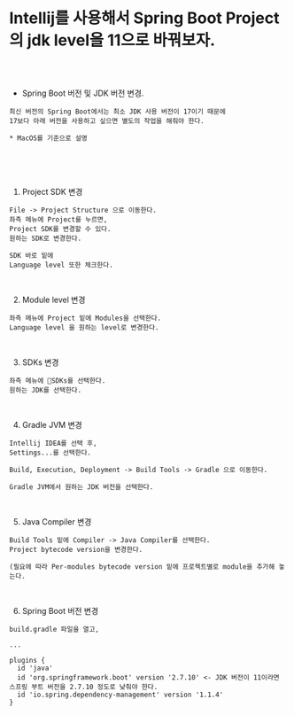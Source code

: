 # Intellij를 사용해서 Spring Boot Project의 jdk level을 11으로 바꿔보자.

<br /><br />

* Spring Boot 버전 및 JDK 버전 변경.
```
최신 버전의 Spring Boot에서는 최소 JDK 사용 버전이 17이기 때문에
17보다 아래 버전을 사용하고 싶으면 별도의 작업을 해줘야 한다.

* MacOS를 기준으로 설명
```

<br /><br /><br />

1. Project SDK 변경
```
File -> Project Structure 으로 이동한다.
좌측 메뉴에 Project를 누르면,
Project SDK를 변경할 수 있다.
원하는 SDK로 변경한다.

SDK 바로 밑에
Language level 또한 체크한다.
```

<br />

2. Module level 변경
```
좌측 메뉴에 Project 밑에 Modules을 선택한다.
Language level 을 원하는 level로 변경한다.
```

<br />

3. SDKs 변경
```
좌측 메뉴에 SDKs를 선택한다.
원하는 JDK를 선택한다.
```

<br />

4. Gradle JVM 변경
```
Intellij IDEA를 선택 후,
Settings...를 선택한다.

Build, Execution, Deployment -> Build Tools -> Gradle 으로 이동한다.

Gradle JVM에서 원하는 JDK 버전을 선택한다.
```

<br />

5. Java Compiler 변경
```
Build Tools 밑에 Compiler -> Java Compiler를 선택한다.
Project bytecode version을 변경한다.

(필요에 따라 Per-modules bytecode version 밑에 프로젝트별로 module을 추가해 놓는다.
```

<br />

6. Spring Boot 버전 변경
```
build.gradle 파일을 열고,

...

plugins {
  id 'java'
  id 'org.springframework.boot' version '2.7.10' <- JDK 버전이 11이라면 스프링 부트 버전을 2.7.10 정도로 낮춰야 한다.
  id 'io.spring.dependency-management' version '1.1.4'
}
```
